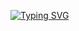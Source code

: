 <a href="https://git.io/typing-svg"><img src="https://readme-typing-svg.demolab.com?font=Pacifico&size=90&duration=3000&pause=1000&color=24BCF7&width=700&height=400&lines=BookMarker" alt="Typing SVG" /></a>
